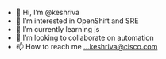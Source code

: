 - 👋 Hi, I’m @keshriva
- 👀 I’m interested in OpenShift and SRE
- 🌱 I’m currently learning js
- 💞️ I’m looking to collaborate on automation
- 📫 How to reach me ...keshriva@cisco.com 

<!---
keshriva/keshriva is a ✨ special ✨ repository because its `README.md` (this file) appears on your GitHub profile.
You can click the Preview link to take a look at your changes.
--->
